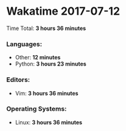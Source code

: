 # Wakatime 2017-07-12

Time Total: **3 hours 36 minutes**

### Languages:
- Other: **12 minutes** 
- Python: **3 hours 23 minutes** 

### Editors:
- Vim: **3 hours 36 minutes** 

### Operating Systems:
- Linux: **3 hours 36 minutes** 

